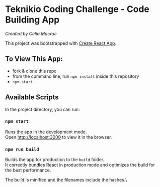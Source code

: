 # Teknikio Coding Challenge - Code Building App

_Created by Celia Macrae_

This project was bootstrapped with [Create React App](https://github.com/facebook/create-react-app).

## To View This App:
- fork & clone this repo
- from the command line, run `npm install` inside this repository
- `npm start`

## Available Scripts

In the project directory, you can run:

### `npm start`

Runs the app in the development mode.\
Open [http://localhost:3000](http://localhost:3000) to view it in the browser.

### `npm run build`

Builds the app for production to the `build` folder.\
It correctly bundles React in production mode and optimizes the build for the best performance.

The build is minified and the filenames include the hashes.\
